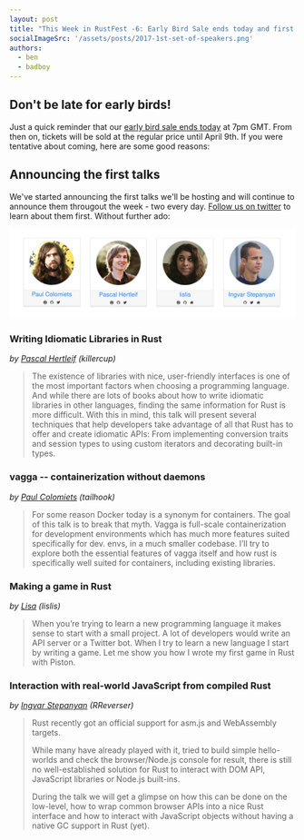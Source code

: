 ```yaml
---
layout: post
title: "This Week in RustFest -6: Early Bird Sale ends today and first talks announced"
socialImageSrc: '/assets/posts/2017-1st-set-of-speakers.png'
authors:
  - ben
  - badboy
---
```


## Don't be late for early birds!

Just a quick reminder that our [early bird sale ends today](https://ti.to/asquera-event-ug/rustfest-kyiv) at 7pm GMT. From then on, tickets will be sold at the regular price until April 9th. If you were tentative about coming, here are some good reasons:

## Announcing the first talks

We've started announcing the first talks we'll be hosting and will continue to announce them througout the week - two every day. [Follow us on twitter](https://twitter.com/rustfest) to learn about them first. Without further ado:

[![First round of speakers](/assets/posts/2017-1st-set-of-speakers.png)](http://2017.rustfest.eu/talks/)


### Writing Idiomatic Libraries in Rust
_by [Pascal Hertleif](http://2017.rustfest.eu/talks/#writing-idiomatic-libraries-in-rust) (killercup)_

>The existence of libraries with nice, user-friendly interfaces is one of the most important factors when choosing a programming language. And while there are lots of books about how to write idiomatic libraries in other languages, finding the same information for Rust is more difficult. With this in mind, this talk will present several techniques that help developers take advantage of all that Rust has to offer and create idiomatic APIs: From implementing conversion traits and session types to using custom iterators and decorating built-in types.

### vagga -- containerization without daemons
_by [Paul Colomiets](http://2017.rustfest.eu/talks/#vagga-containerization-without-daemons) (tailhook)_

>For some reason Docker today is a synonym for containers. The goal of this talk is to break that myth. Vagga is full-scale containerization for development environments which has much more features suited specifically for dev. envs, in a much smaller codebase. I’ll try to explore both the essential features of vagga itself and how rust is specifically well suited for containers, including existing libraries.

### Making a game in Rust
_by [Lisa](http://2017.rustfest.eu/talks/#making-a-game-in-rust) (lislis)_
>When you’re trying to learn a new programming language it makes sense to start with a small project. A lot of developers would write an API server or a Twitter bot. When I try to learn a new language I start by writing a game. Let me show you how I wrote my first game in Rust with Piston.

### Interaction with real-world JavaScript from compiled Rust
_by [Ingvar Stepanyan](http://2017.rustfest.eu/talks/#interaction-with-real-world-javascript-from-compiled-rust) (RReverser)_
>Rust recently got an official support for asm.js and WebAssembly targets.
>
>While many have already played with it, tried to build simple hello-worlds and check the browser/Node.js console for result, there is still no well-established solution for Rust to interact with DOM API, JavaScript libraries or Node.js built-ins.
>
>During the talk we will get a glimpse on how this can be done on the low-level, how to wrap common browser APIs into a nice Rust interface and how to interact with JavaScript objects without having a native GC support in Rust (yet).
